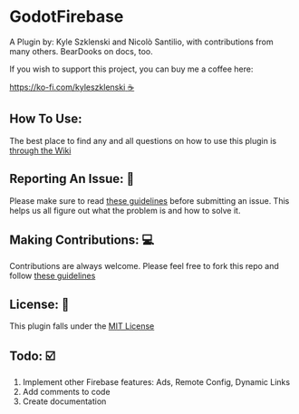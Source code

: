 # GodotFirebase

A Plugin by: Kyle Szklenski and Nicolò Santilio, with contributions from many others. BearDooks on docs, too.

If you wish to support this project, you can buy me a coffee here:

[https://ko-fi.com/kyleszklenski :coffee:](https://ko-fi.com/kyleszklenski)

## How To Use:
The best place to find any and all questions on how to use this plugin is [through the Wiki](https://github.com/WolfgangSenff/GodotFirebase/wiki)

## Reporting An Issue: :bug:
Please make sure to read [these guidelines](https://github.com/WolfgangSenff/GodotFirebase/wiki/Contributing#issues) before submitting an issue. This helps us all figure out what the problem is and how to solve it.

## Making Contributions: :computer:
Contributions are always welcome. Please feel free to fork this repo and follow [these guidelines](https://github.com/WolfgangSenff/GodotFirebase/wiki/Contributing) 

## License: :memo:
This plugin falls under the [MIT License](https://github.com/WolfgangSenff/GodotFirebase/blob/master/LICENSE)

## Todo: :ballot_box_with_check:
1. Implement other Firebase features: Ads, Remote Config, Dynamic Links
2. Add comments to code
3. Create documentation